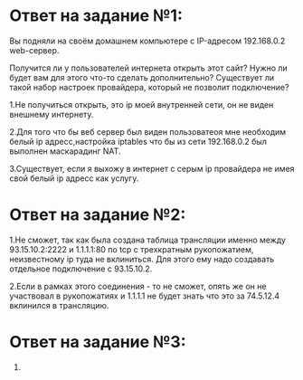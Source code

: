 # Ответ на задание №1:
Вы подняли на своём домашнем компьютере с IP-адресом 192.168.0.2 web-сервер.

Получится ли у пользователей интернета открыть этот сайт?
Нужно ли будет вам для этого что-то сделать дополнительно?
Существует ли такой набор настроек провайдера, который не позволит подключение?

1.Не получиться открыть, это ip моей внутренней сети, он не виден внешнему интернету. 

2.Для того что бы веб сервер был виден пользоватеоя мне необходим белый ip адресс,настройка iptables что бы из сети 192.168.0.2 был  выполнен маскарадинг NAT.

3.Существует, если я выхожу в интернет с серым ip провайдера не имея свой белый ip адресс как услугу.


# Ответ на задание №2:

1.Не сможет, так как была создана таблица трансляции именно между 93.15.10.2:2222 и 1.1.1.1:80 по tcp с трехкратным рукопожатием, неизвестному ip туда не вклиниться.
Для этого ему надо создавать отдельное подключение с 93.15.10.2. 

2.Если в рамках этого соединения  - то не сможет, опять же он не участвовал в рукопожатиях  и 1.1.1.1 не будет знать что это за 74.5.12.4 вклинился в трансляцию.

# Ответ на задание №3:

1.
